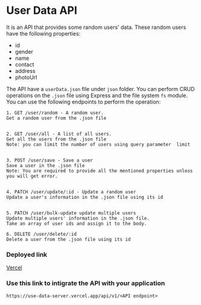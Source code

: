 
# User Data API

It is an API that provides some random users' data. These random users have the following properties:

- id
- gender
- name
- contact
- address
- photoUrl

The API have a `userData.json` file under `json` folder. You can perform CRUD operations on the `.json` file using Express and the file system `fs` module. You can use the following endpoints to perform the operation:

    1. GET /user/random - A random user.
    Get a random user from the .json file


    2. GET /user/all - A list of all users.
    Get all the users from the .json file
    Note: you can limit the number of users using query parameter  limit


    3. POST /user/save - Save a user
    Save a user in the .json file
    Note: You are required to provide all the mentioned properties unless you will get error.


    4. PATCH /user/update/:id - Update a random user
    Update a user's information in the .json file using its id


    5. PATCH /user/bulk-update update multiple users
    Update multiple users' information in the .json file.
    Take an array of user ids and assign it to the body.

    6. DELETE /user/delete/:id
    Delete a user from the .json file using its id

### Deployed link
[Vercel](https://use-data-server.vercel.app/)

### Use this link to intigrate the API with your application
    https://use-data-server.vercel.app/api/v1/<API endpoint>